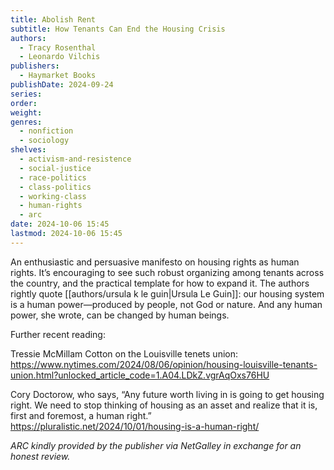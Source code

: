 ```yaml
---
title: Abolish Rent
subtitle: How Tenants Can End the Housing Crisis
authors:
  - Tracy Rosenthal
  - Leonardo Vilchis
publishers:
  - Haymarket Books
publishDate: 2024-09-24
series: 
order: 
weight: 
genres:
  - nonfiction
  - sociology
shelves:
  - activism-and-resistence
  - social-justice
  - race-politics
  - class-politics
  - working-class
  - human-rights
  - arc
date: 2024-10-06 15:45
lastmod: 2024-10-06 15:45
---
```

An enthusiastic and persuasive manifesto on housing rights as human rights. It’s encouraging to see such robust organizing among tenants across the country, and the practical template for how to expand it. The authors rightly quote [[authors/ursula k le guin|Ursula Le Guin]]: our housing system is a human power—produced by people, not God or nature. And any human power, she wrote, can be changed by human beings.

Further recent reading: 

Tressie McMillam Cotton on the Louisville tenets union: https://www.nytimes.com/2024/08/06/opinion/housing-louisville-tenants-union.html?unlocked_article_code=1.A04.LDkZ.vgrAqOxs76HU

Cory Doctorow, who says, “Any future worth living in is going to get housing right. We need to stop thinking of housing as an asset and realize that it is, first and foremost, a human right.” https://pluralistic.net/2024/10/01/housing-is-a-human-right/

*ARC kindly provided by the publisher via NetGalley in exchange for an honest review.*